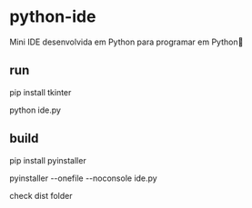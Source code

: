 # python-ide
Mini IDE desenvolvida em Python para programar em Python🐍 

## run 
pip install tkinter

python ide.py

## build
pip install pyinstaller

pyinstaller --onefile --noconsole ide.py

check dist folder
